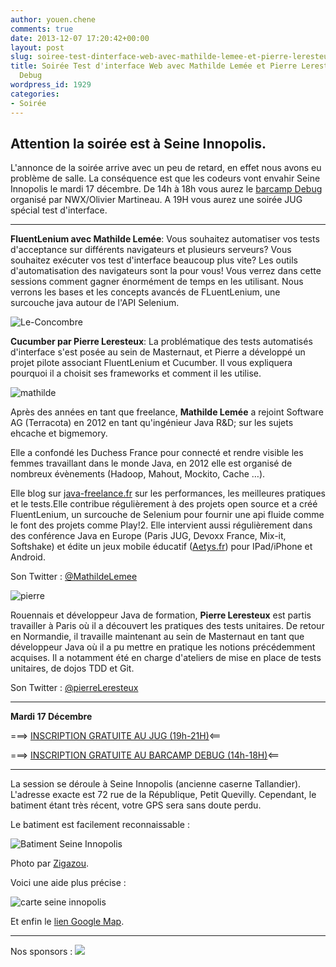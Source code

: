 ```yaml
---
author: youen.chene
comments: true
date: 2013-12-07 17:20:42+00:00
layout: post
slug: soiree-test-dinterface-web-avec-mathilde-lemee-et-pierre-leresteux-barcamp-debug
title: Soirée Test d'interface Web avec Mathilde Lemée et Pierre Leresteux + Barcamp
  Debug
wordpress_id: 1929
categories:
- Soirée
---
```


## Attention la soirée est à Seine Innopolis.





L'annonce de la soirée arrive avec un peu de retard, en effet nous avons eu problème de salle. La conséquence est que les codeurs vont envahir Seine Innopolis le mardi 17 décembre. De 14h à 18h vous aurez le [barcamp Debug](https://www.facebook.com/events/586244534757795/) organisé par NWX/Olivier Martineau. A 19H vous aurez une soirée JUG spécial test d'interface.





* * *





**FluentLenium avec Mathilde Lemée**: Vous souhaitez automatiser vos tests d'acceptance sur différents navigateurs et plusieurs serveurs? Vous souhaitez exécuter vos test d'interface beaucoup plus vite? Les outils d'automatisation des navigateurs sont la pour vous! Vous verrez dans cette sessions comment gagner énormément de temps en les utilisant. Nous verrons les bases et les concepts avancés de FLuentLenium, une surcouche java autour de l'API Selenium.



![Le-Concombre](http://www.normandyjug.org/wp-content/uploads/2013/12/Le-Concombre.jpg)

**Cucumber par Pierre Leresteux**: La problématique des tests automatisés d'interface s'est posée au sein de Masternaut, et Pierre a développé un projet pilote associant FluentLenium et Cucumber. Il vous expliquera pourquoi il a choisit ses frameworks et comment il les utilise.


![mathilde](http://www.normandyjug.org/wp-content/uploads/2013/12/mathilde-150x150.jpg)


Après des années en tant que freelance, **Mathilde Lemée** a rejoint Software AG (Terracota) en 2012 en tant qu'ingénieur Java R&D; sur les sujets ehcache et bigmemory.




Elle a confondé les Duchess France pour connecté et rendre visible les femmes travaillant dans le monde Java, en 2012 elle est organisé de nombreux évènements (Hadoop, Mahout, Mockito, Cache …).




Elle blog sur [java-freelance.fr](http://www.java-freelance.fr) sur les performances, les meilleures pratiques et le tests.Elle contribue régulièrement à des projets open source et a créé FluentLenium, un surcouche de  Selenium pour fournir une api fluide comme le font des projets comme Play!2. Elle intervient aussi régulièrement dans des conférence Java en Europe (Paris JUG, Devoxx France, Mix-it, Softshake) et édite un jeux mobile éducatif ([Aetys.fr](http://www.aetys.fr)) pour IPad/iPhone  et Android.




Son Twitter : [@MathildeLemee](https://twitter.com/MathildeLemee)




![pierre](http://www.normandyjug.org/wp-content/uploads/2013/12/pierre-150x150.jpeg)

Rouennais et développeur Java de formation, **Pierre Leresteux** est partis travailler à Paris où il a découvert les pratiques des tests unitaires. De retour en Normandie, il travaille maintenant au sein de Masternaut en tant que développeur Java où il a pu mettre en pratique les notions précédemment acquises. Il a notamment été en charge d'ateliers de mise en place de tests unitaires, de dojos TDD et Git.




Son Twitter : [@pierreLeresteux](https://twitter.com/pierreLeresteux)





* * *





**Mardi 17 Décembre**


===> [INSCRIPTION GRATUITE AU JUG (19h-21H)](http://jugevents.org/jugevents/event/52881)<==





===> [INSCRIPTION GRATUITE AU BARCAMP DEBUG (14h-18H)](https://www.facebook.com/events/586244534757795/)<==





* * *





La session se déroule à  Seine Innopolis (ancienne caserne Tallandier). L'adresse exacte est 72 rue de la République, Petit Quevilly. Cependant, le batiment étant très récent, votre GPS sera sans doute perdu.




Le batiment est facilement reconnaissable :


![Batiment Seine Innopolis](http://www.codeursenseine.com/assets/img/D4K-seineinnopolis.jpg)


Photo par [Zigazou](http://www.flickr.com/photos/zigazou76/9686223521/).




Voici une aide plus précise :


![carte seine innopolis](http://www.codeursenseine.com/assets/img/D4K-seineinnopolis-map.png)


Et enfin le [lien Google Map](https://www.google.fr/maps?sll=49.6613699764283,0.9257406254088969&sspn=1.9345148084234847,5.099799485064161&t=h&q=seine+innopolis,+petit+quevilly&ie=UTF8&hq=seine+innopolis,&hnear=Le+Petit-Quevilly,+Seine-Maritime,+Haute-Normandie&ll=49.428688,1.066261&spn=0.002435,0.003946&z=19&vpsrc=6&iwloc=A&cid=14989999868521566714).



* * *


Nos sponsors :
[![](http://www.normandyjug.org/wp-content/uploads/2011/04/agileit1.png)](http://www.normandyjug.org/wp-content/uploads/2011/04/agileit1.png)
